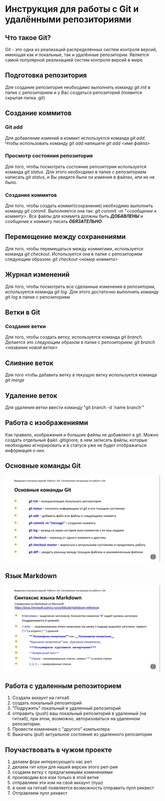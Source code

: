 # Инструкция для работы с Git и удалёнными репозиториями

## Что такое Git?
Git - это одна из реализаций распределённых систем контроля версий, имеющая как и локальные, так и удалённые репозитории. Является самой популярной реализацией систем контроля версий в мире.
## Подготовка репозитория
Для создание репозитория необходимо выполнить команду *git init*  в папке с репозиторием и у Вас создаться репозиторий (появится скрытая папка .git)

## Создание коммитов

### Git add
Для добавления измений в коммит используется команда *git add*. Чтобы использовать команду *git add* напишите *git add <имя файла>*

### Просмотр состояния репозитория
Для того, чтобы посмотреть состояние репозитория используется команда *git status*. Для этого необходимо в папке с репозиторием написать *git status*, и Вы увидите были ли измения в файлах, или их не было.

### Создание коммитов
Для того, чтобы создать коммит(сохранение) необходимо выполнить команду *git commit*. Выполняется она так: *git commit -m "<сообщение к коммиту>*. Все файлы для коммита должны быть ***ДОБАВЛЕНЫ*** и сообщение к коммиту писать ***ОБЯЗАТЕЛЬНО***.

## Перемещение между сохранениями
Для того, чтобы перемещаться между коммитами, используется команда *git checkout*. Используется она в папке с репозиторием следующим образом: *git checkout <номер коммита>*

## Журнал изменений
Для того, чтобы посмотреть все сделанные изменения в репозитории, используется команда *git log*. Для этого достаточно выполнить команду *git log* в папке с репозиторием

## Ветки в Git

### Создание ветки

Для того, чтобы создать ветку, используется команда *git branch*. Делается это следующим образом в папке с репозиторием: *git branch <название новой ветки>*

## Слияние веток

Для того чтобы дабавить ветку в текущую ветку используется команда *git merge <name branch>*

## Удаление веток
Для удаления ветки ввести команду "git branch -d 'name branch'"
## Работа с изображениями
Как правило, изображения и большие файлы не добавляют в git. Можно создать отдельный файл .gitignore, в нем записать файлы, которые необходимо игнорировать и в статусе уже не будет отображаться информация о них.
## Основные команды Git
![Список команд](command_git.jpeg)
## Язык Markdown
![](MD_lang.jpeg)

## Работа с удаленным репозиторием

1. Создали аккаунт на гитхаб
2. создать локальный репозиторий
3. "Подружить" локальный и удаленный репозиторий
4. отправить (push) ваш локальный репозиторий в удаленный (на гитхаб), при этом, возможно, авторизоваться на удаленном репозитории.
5. Провести изменения с "другого" компьютера
6. Выкачать (pull) актуальное состояние из удаленного репозитория

## Поучаствовать в чужом проекте

1. делаем форк интересующего нас реп
2. делаем гит клон для нашей версии этого реп-рия
3. создаем ветку с предлагаемыми изменениями
4. производим все изм только в этой ветке
5. отправляем эти изм на свой аккаунт (пуш)
6. в окне на гитхаб появляется возможность отправить пулл реквест
7. Отправляем пулл реквест